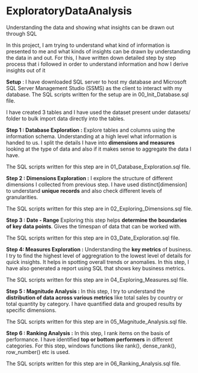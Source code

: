 # ExploratoryDataAnalysis
Understanding the data and showing what insights can be drawn out through SQL


In this project, I am trying to understand what kind of information is presented to me and what kinds of insights can be drawn by understanding the data in and out. For this, I have written down detailed step by step process that i followed in order to understand information and how I derive insights out of it


**Setup** : I have downloaded SQL server to host my database and Microsoft SQL Server Management Studio (SSMS) as the client to interact with my database. The SQL scripts written for the setup are in 00_Init_Database.sql file.

I have created 3 tables and I have used the dataset present under datasets/ folder to bulk import data directly into the tables.

**Step 1 : Database Exploration :**
Explore tables and columns using the information schema. Understanding at a high level what information is handed to us. 
I split the details I have into **dimensions and measures** looking at the type of data and also if it makes sense to aggregate the data I have. 

The SQL scripts written for this step are in 01_Database_Exploration.sql file.

**Step 2 : Dimensions Exploration :**
I explore the structure of different dimensions I collected from previous step. I have used distinct[dimension] to understand **unique records** and also check different levels of granularities.

The SQL scripts written for this step are in 02_Exploring_Dimensions.sql file.

**Step 3 : Date - Range** 
Exploring this step helps **determine the boundaries of key data points**. Gives the timespan of data that can be worked with. 

The SQL scripts written for this step are in 03_Date_Exploration.sql file.


**Step 4: Measures Exploration :**
Understanding the **key metrics** of business.
I try to find the highest level of aggregration to the lowest level of details for quick insights. It helps in spotting overall trends or anomalies. 
In this step, I have also generated a report using SQL that shows key business metrics.


The SQL scripts written for this step are in 04_Exploring_Measures.sql file.


**Step 5 : Magnitude Analysis :**
In this step, I try to understand the **distribution of data across various metrics** like total sales by country or total quantity by category.
I have quantified data and grouped results by specific dimensions.

The SQL scripts written for this step are in 05_Magnitude_Analysis.sql file.


**Step 6 : Ranking Analysis :**
In this step, I rank items on the basis of performance. I have identified **top or bottom performers** in different categories.
For this step, windows functions like rank(), dense_rank(), row_number() etc is used.

The SQL scripts written for this step are in 06_Ranking_Analysis.sql file.





